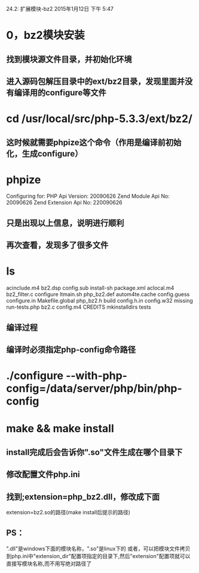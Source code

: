 24.2: 扩展模块-bz2
2015年1月12日
下午 5:47
 
0，bz2模块安装
========================================
## 找到模块源文件目录，并初始化环境
## 进入源码包解压目录中的ext/bz2目录，发现里面并没有编译用的configure等文件
# cd /usr/local/src/php-5.3.3/ext/bz2/
 
## 这时候就需要phpize这个命令（作用是编译前初始化，生成configure）
# phpize
Configuring for:
PHP Api Version:         20090626
Zend Module Api No:      20090626
Zend Extension Api No:   220090626
## 只是出现以上信息，说明进行顺利
 
## 再次查看，发现多了很多文件
# ls
acinclude.m4    bz2.dsp       config.sub    install-sh       package.xml
aclocal.m4      bz2_filter.c  configure     ltmain.sh        php_bz2.def
autom4te.cache  config.guess  configure.in  Makefile.global  php_bz2.h
build           config.h.in   config.w32    missing          run-tests.php
bz2.c           config.m4     CREDITS       mkinstalldirs    tests
 
## 编译过程
## 编译时必须指定php-config命令路径
# ./configure --with-php-config=/data/server/php/bin/php-config
# make && make install
## install完成后会告诉你".so"文件生成在哪个目录下
 
## 修改配置文件php.ini
## 找到;extension=php_bz2.dll，修改成下面
extension=bz2.so的路径(make install后提示的路径)
## PS：
".dll"是windows下面的模块名称，".so"是linux下的
或者，可以把模块文件拷贝到php.ini中"extension_dir"配置项指定的目录下,然后"extension"配置项就可以直接写模块名称,而不用写绝对路径了 
